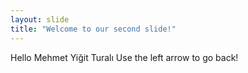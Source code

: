 ```yaml
---
layout: slide
title: "Welcome to our second slide!"
---
```

Hello Mehmet Yiğit Turalı
Use the left arrow to go back!
